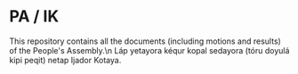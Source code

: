 # PA / IK
This repository contains all the documents (including motions and results) of the People's Assembly.\n
Láp yetayora kéqur kopal sedayora (tóru doyulá kipi peqit) netap Ijador Kotaya.
